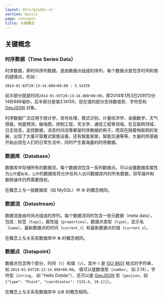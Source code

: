 ```yaml
---
layout: docs/guides.cn
section: basics
page: concepts
title: 关键概念
---
```


## 关键概念

### 时序数据（Time Series Data）

时序数据，即时间序列数据，是由数据点组成的序列，每个数据点是包含时间和值的键值对，形如：

`2014-01-03T20:13:14.888+08:00 : 3.14159`

前半部分就是时间`2014-01-03T20:13:14.888+08:00`，即2014年1月3日20时13分14秒888毫秒，后半部分是值3.14159，现在值的部分支持数值型、字符型和 [GeoJSON][geojson] 对象。

时序数据广泛应用于统计学，信号处理，模式识别，计量经济学，金融数学，天气预报，地震预测，脑电图，控制工程，天文学，通信工程等领域。在互联网领域，日志信息，监控数据，消息时间流等都是时序数据的例子。而现在随着物联网的发展，出现了大量可穿戴式智能设备，还有智能家居，智能交通等等，大量的传感器开始出现在人们的日常生活中，同时产生着海量的时序数据。

### 数据库（Database）

数据库中存储所有的数据流，每个数据流包含一系列数据点。可以设置数据库属性为`公开`或`私有`，`公开`的数据库将允许任何人访问数据库内的所有数据，但写操作和删除操作仍然需要授权。

在概念上与一般数据库（如 MySQL）中 `库` 的概念相同。

### 数据流（Datastream）

数据流是由时间点组成的序列。每个数据流同时包含一些元数据（meta data），包括：标签（`tags`），属性组（`properties`），数据点类型（`type`），显示名（`name`），最新数据点的时间（`current_t`）和最新数据点的值（`current_v`）。

在概念上与关系型数据库中 `表` 的概念相同。

### 数据点（Datapoint）

数据点包含两个部分，时间（`t`）和值（`v`）。其中 `t` 是 [ISO 8601][iso8601] 格式的字符串，如 `2014-01-03T20:13:14.888+08:00`。 值可以是数值型（`number`， 如 2.14），字符型（`string`， 如 "Hello Dotide"），还可以是 [GeoJSON][geojson] 型（`geojson`，如 `{"type": "Point", "coordinates": [125.6, 10.1]}`）。

在概念上与关系型数据库中 `记录` 的概念相同。


[iso8601]: http://en.wikipedia.org/wiki/ISO_8601
[geojson]: http://geojson.org/